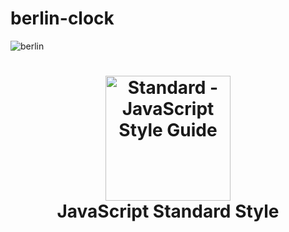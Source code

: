 # berlin-clock

![berlin](https://user-images.githubusercontent.com/14254413/59153727-cac6d580-8a61-11e9-94db-4f4ed0a2f7cc.png)

<h1 align="center">
  <a href="https://standardjs.com"><img src="https://cdn.rawgit.com/standard/standard/master/sticker.svg" alt="Standard - JavaScript Style Guide" width="200"></a>
  <br>
  JavaScript Standard Style
  <br>
  <br>
</h1>




